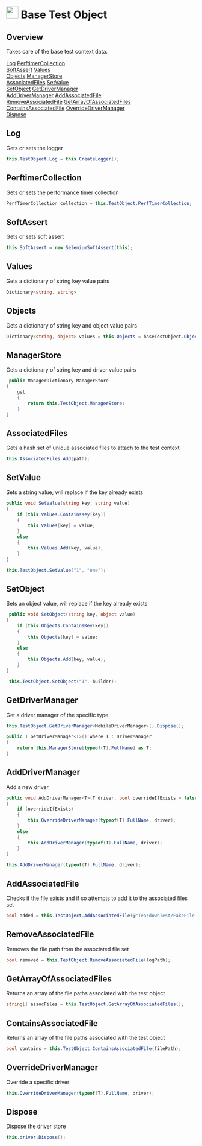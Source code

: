 # <img src="resources/maqslogo.ico" height="32" width="32"> Base Test Object

## Overview
Takes care of the base test context data.

[Log](#Log)
[PerftimerCollection](#PerftimerCollection)  
[SoftAssert](#SoftAssert)
[Values](#Values)  
[Objects](#Objects)
[ManagerStore](#ManagerStore)  
[AssociatedFiles](#AssociatedFiles)
[SetValue](#SetValue)  
[SetObject](#SetObject) 
[GetDriverManager](#GetDriverManager)  
[AddDriverManager](#AddDriverManager)
[AddAssociatedFile](AddAssociatedFile)  
[RemoveAssociatedFile](#RemoveAssociatedFile)
[GetArrayOfAssociatedFiles](#GetArrayOfAssociatedFiles)  
[ContainsAssociatedFile](#ContainsAssociatedFile)
[OverrideDriverManager](#OverrideDriverManager)  
[Dispose](#Dispose)

## Log
Gets or sets the logger
```csharp
this.TestObject.Log = this.CreateLogger();
```

## PerftimerCollection
Gets or sets the performance timer collection
```csharp
PerfTimerCollection collection = this.TestObject.PerfTimerCollection;
```

## SoftAssert
Gets or sets soft assert
```csharp
this.SoftAssert = new SeleniumSoftAssert(this);
```

## Values
Gets a dictionary of string key value pairs
```csharp
Dictionary<string, string>
```

## Objects
Gets a dictionary of string key and object value pairs
```csharp
Dictionary<string, object> values = this.Objects = baseTestObject.Objects;
```

## ManagerStore
Gets a dictionary of string key and driver value pairs
```csharp
 public ManagerDictionary ManagerStore
{
    get
    {
        return this.TestObject.ManagerStore;
    }
}
```

## AssociatedFiles
Gets a hash set of unique associated files to attach to the test context
```csharp
this.AssociatedFiles.Add(path);
```

## SetValue
Sets a string value, will replace if the key already exists
```csharp
public void SetValue(string key, string value)
{
    if (this.Values.ContainsKey(key))
    {
        this.Values[key] = value;
    }
    else
    {
        this.Values.Add(key, value);
    }
}

this.TestObject.SetValue("1", "one");
```

## SetObject
Sets an object value, will replace if the key already exists
```csharp
 public void SetObject(string key, object value)
{
    if (this.Objects.ContainsKey(key))
    {
        this.Objects[key] = value;
    }
    else
    {
        this.Objects.Add(key, value);
    }
}

 this.TestObject.SetObject("1", builder);
```

## GetDriverManager
Get a driver manager of the specific type
```csharp
this.TestObject.GetDriverManager<MobileDriverManager>().Dispose();

public T GetDriverManager<T>() where T : DriverManager
{
    return this.ManagerStore[typeof(T).FullName] as T;
}
```

## AddDriverManager
Add a new driver
```csharp
public void AddDriverManager<T>(T driver, bool overrideIfExists = false) where T : DriverManager
{
    if (overrideIfExists)
    {
        this.OverrideDriverManager(typeof(T).FullName, driver);
    }
    else
    {
        this.AddDriverManager(typeof(T).FullName, driver);
    }
}

this.AddDriverManager(typeof(T).FullName, driver);
```

## AddAssociatedFile
Checks if the file exists and if so attempts to add it to the associated files set
```csharp
bool added = this.TestObject.AddAssociatedFile(@"TeardownTest/FakeFileToAttach1.txt");
```

## RemoveAssociatedFile
Removes the file path from the associated file set
```csharp
bool removed = this.TestObject.RemoveAssociatedFile(logPath);
```

## GetArrayOfAssociatedFiles
Returns an array of the file paths associated with the test object
```csharp
string[] assocFiles = this.TestObject.GetArrayOfAssociatedFiles();
```

## ContainsAssociatedFile
Returns an array of the file paths associated with the test object
```csharp
bool contains = this.TestObject.ContainsAssociatedFile(filePath);
```

## OverrideDriverManager
Override a specific driver
```csharp
this.OverrideDriverManager(typeof(T).FullName, driver);
```

## Dispose
Dispose the driver store
```csharp
this.driver.Dispose();
```